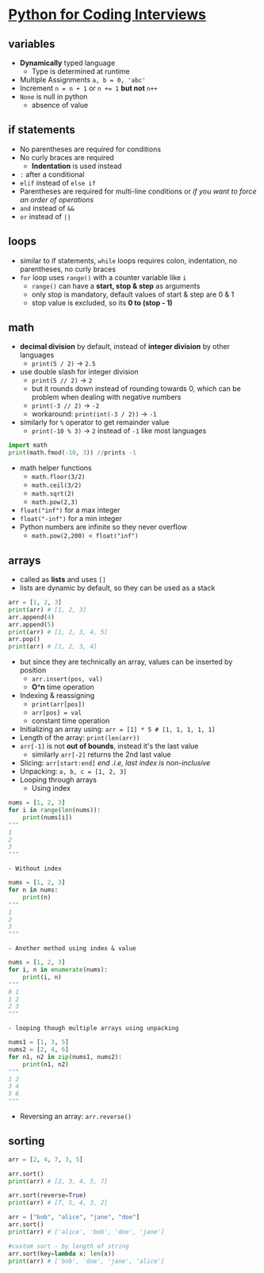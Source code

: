 # [Python for Coding Interviews](https://www.youtube.com/watch?v=0K_eZGS5NsU)

## variables
- **Dynamically** typed language
	- Type is determined at runtime
- Multiple Assignments `a, b = 0, 'abc'`
- Increment `n = n + 1` or `n += 1` **but not** `n++`
- `None` is null in python
	- absence of value 

## if statements
- No parentheses are required for conditions 
- No curly braces are required
	- **Indentation** is used instead
-  `:` after a conditional
-  `elif` instead of `else if`
- Parentheses are required for multi-line conditions or  *if you want to force an order of operations*
- `and` instead of `&&`
- `or` instead of `||`

## loops
- similar to if statements, `while` loops requires colon, indentation, no parentheses, no curly braces
- `for` loop uses `range()` with a counter variable like `i` 
	- `range()` can have a **start, stop & step** as arguments
	- only stop is mandatory, default values of start & step are 0 & 1
	- stop value is excluded, so its **0 to (stop - 1)**

## math
- **decimal division** by default, instead of **integer division** by other languages
	- `print(5 / 2)` -> `2.5`
- use double slash for integer division
	- `print(5 // 2)` -> `2` 
	- but it rounds down instead of rounding towards 0, which can be problem when dealing with negative numbers
	- `print(-3 // 2)` -> `-2`
	- workaround: `print(int(-3 / 2))` -> `-1`
- similarly for `%` operator to get remainder value
	- `print(-10 % 3)` ->  `2` instead of `-1` like most languages
```python
import math
print(math.fmod(-10, 3)) //prints -1
```
- math helper functions
	- `math.floor(3/2)`
	- `math.ceil(3/2)`
	- `math.sqrt(2)`
	- `math.pow(2,3)`
- `float("inf")` for a max integer
- `float("-inf")` for a min integer
- Python numbers are infinite so they never overflow
	- `math.pow(2,200) < float("inf")`

## arrays
- called as **lists** and uses `[]`
- lists are dynamic by default, so they can be used as a stack
```python
arr = [1, 2, 3]
print(arr) # [1, 2, 3]
arr.append(4)
arr.append(5)
print(arr) # [1, 2, 3, 4, 5]
arr.pop()
print(arr) # [1, 2, 3, 4]
```
- but since they are technically an array, values can be inserted by position 
	- `arr.insert(pos, val)`
	- **O^n** time operation
- Indexing & reassigning
	- `print(arr[pos])`
	- `arr[pos] = val`
	- constant time operation
- Initializing an array using: `arr = [1] * 5 # [1, 1, 1, 1, 1]`
- Length of the array: `print(len(arr))`
- `arr[-1]` is not **out of bounds**, instead it's the last value
	- similarly `arr[-2]` returns the 2nd last value  
- Slicing: `arr[start:end]` *end .i.e, last index is non-inclusive*
- Unpacking: `a, b, c = [1, 2, 3]` 
- Looping through arrays
	- Using index
```python
nums = [1, 2, 3]
for i in range(len(nums)):
	print(nums[i])
"""
1
2
3
"""
```
	- Without index
```python
nums = [1, 2, 3]
for n in nums:
	print(n)
"""
1
2
3
"""
```
	- Another method using index & value
```python
nums = [1, 2, 3]
for i, n in enumerate(nums):
	print(i, n)
"""
0 1
1 2
2 3
"""
```
	- looping though multiple arrays using unpacking
```python
nums1 = [1, 3, 5]
nums2 = [2, 4, 6]
for n1, n2 in zip(nums1, nums2):
	print(n1, n2)
"""
1 2
3 4
5 6
"""
```
- Reversing an array: `arr.reverse()`

## sorting
```python
arr = [2, 4, 7, 3, 5]

arr.sort()
print(arr) # [2, 3, 4, 5, 7]

arr.sort(reverse=True)
print(arr) # [7, 5, 4, 3, 2]

arr = ["bob", "alice", "jane", "doe"]
arr.sort()
print(arr) # ['alice', 'bob', 'doe', 'jane']

#custom sort - by length of string
arr.sort(key=lambda x: len(x))
print(arr) # ['bob', 'doe', 'jane', 'alice']
```
